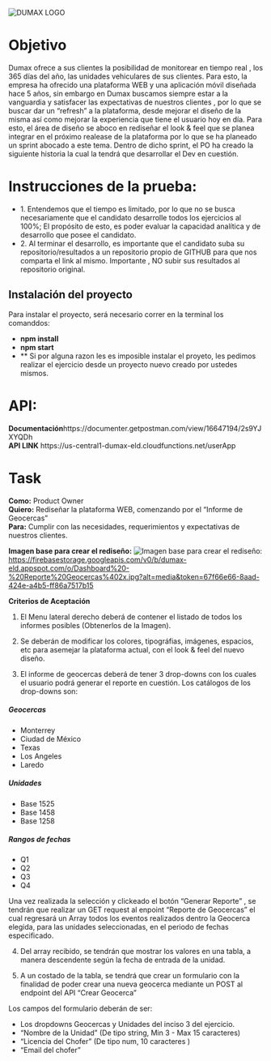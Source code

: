 
![DUMAX LOGO](https://firebasestorage.googleapis.com/v0/b/dumax-eld.appspot.com/o/images.jpg?alt=media&token=3e802db7-7dca-483e-aca8-415489806b10)

<h1>Objetivo</h1> 
Dumax ofrece a sus clientes la posibilidad de monitorear en tiempo real , los 365 días del año,  las unidades vehiculares de sus clientes. Para esto, la empresa ha ofrecido una plataforma WEB y una aplicación móvil diseñada hace 5 años, sin embargo en Dumax buscamos siempre estar a la vanguardia y satisfacer las expectativas de nuestros clientes , por lo que se buscar dar un “refresh” a la plataforma, desde mejorar el diseño de la misma así como mejorar la experiencia que tiene el usuario hoy en día.
Para esto, el área de diseño se aboco en rediseñar el look & feel que se planea integrar en el próximo realease de la plataforma por lo que se ha planeado un sprint abocado a este tema. Dentro de dicho sprint, el PO ha creado la siguiente historia la cual la tendrá que desarrollar el Dev en cuestión. 

<h1>Instrucciones de la prueba:</h1> 
<ul>
  <li>1.	Entendemos que el tiempo es limitado, por lo que no se busca necesariamente que el candidato desarrolle todos los ejercicios al 100%; El propósito de esto, es poder evaluar la capacidad analítica y de desarrollo que posee el candidato.
</li>
  <li>2.	Al terminar el desarrollo, es importante que el candidato suba su repositorio/resultados a un repositorio propio de GITHUB para que nos comparta el link al mismo. Importante , NO subir sus resultados al repositorio original.
</li>
</ul>

<h2>Instalación del proyecto</h2>
Para instalar el proyecto, será necesario correr en la terminal los comanddos:
<ul>
  <li> <b>npm install</b></li>
  <li> <b>npm start</b></li>
  <li>** Si por alguna razon les es imposible instalar el proyeto, les pedimos realizar el ejercicio  desde un proyecto nuevo creado por ustedes mismos.</li>
</ul>


<h1>API:</h1>
<b>Documentación</b>https://documenter.getpostman.com/view/16647194/2s9YJXYQDh
<br/>
<b>API LINK</b> https://us-central1-dumax-eld.cloudfunctions.net/userApp

<h1>Task</h1>

<b>Como:</b>	Product Owner<br/>
<b>Quiero:</b>	Rediseñar la plataforma WEB, comenzando por el “Informe de Geocercas” <br/>
<b>Para:</b>	Cumplir con las necesidades, requerimientos y expectativas de nuestros clientes. <br/>


<b>Imagen base para crear el rediseño:</b>
![Imagen base para crear el rediseño:](https://firebasestorage.googleapis.com/v0/b/dumax-eld.appspot.com/o/Dashboard%20-%20Reporte%20Geocercas%402x.jpg?alt=media&token=67f66e66-8aad-424e-a4b5-ff86a7517b15)
<span>https://firebasestorage.googleapis.com/v0/b/dumax-eld.appspot.com/o/Dashboard%20-%20Reporte%20Geocercas%402x.jpg?alt=media&token=67f66e66-8aad-424e-a4b5-ff86a7517b15</span>


<b>Criterios de Aceptación</b>	<br/>

1.	El Menu lateral derecho deberá de contener el listado de todos los informes posibles (Obtenerlos de la Imagen).

2.	Se deberán de modificar los colores, tipográfias, imágenes, espacios, etc para asemejar la plataforma actual, con el look & feel del nuevo diseño.

3.	El informe de geocercas deberá de tener 3 drop-downs con los cuales el usuario podrá generar el reporte en cuestión. Los catálogos de los drop-downs son: 

 <h5>Geocercas</h5>
  <ul>
              <li>Monterrey</li>
              <li>Ciudad de México</li>
              <li>Texas</li>
              <li>Los Angeles</li>
              <li>Laredo</li>
          </ul>


<h5>Unidades</h5>
  <ul>
              <li>Base 1525</li>
              <li>Base 1458</li>
              <li>Base 1258</li>
          </ul>

<h5>Rangos de fechas</h5>
  <ul>
              <li>Q1</li>
              <li>Q2</li>
              <li>Q3</li>
              <li>Q4</li>
          </ul>


Una vez realizada la selección y clickeado el botón “Generar Reporte” , se tendrán que realizar un GET request al enpoint “Reporte de Geocercas” el cual regresará un Array todos los eventos realizados dentro la Geocerca elegida, para las unidades seleccionadas, en el periodo de fechas especificado.

4.	Del array recibido, se tendrán que mostrar los valores en una tabla, a manera descendente según la fecha de entrada de la unidad. 

5.	A un costado de la tabla, se tendrá que crear un formulario con la finalidad de poder crear una nueva geocerca mediante un POST al endpoint del API “Crear Geocerca”

Los campos del formulario deberán de ser:

  <ul>
              <li>Los dropdowns Geocercas y Unidades del inciso 3 del ejercicio.</li>
              <li>“Nombre de la Unidad” (De tipo string, Min 3 - Max 15 caracteres)</li>
              <li>“Licencia del Chofer” (De tipo num, 10 caracteres ) </li>
              <li>“Email del chofer”</li>
          </ul>

  
 


